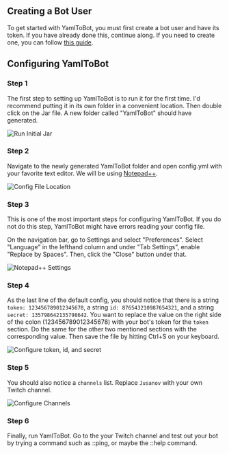 ## Creating a Bot User

To get started with YamlToBot, you must first create a bot user and have its token. If you have already done this, continue along. If you need to create one, you can follow [this guide](wiki/twitch/Creating-a-Bot-User).

## Configuring YamlToBot

### Step 1

The first step to setting up YamlToBot is to run it for the first time. I'd recommend putting it in its own folder in a convenient location. Then double click on the Jar file. A new folder called "YamlToBot" should have generated.

![Run Initial Jar](https://wikicontent.yamltobot.com/wikicontent/--images/twitch/Getting-Started-1.png)

### Step 2

Navigate to the newly generated YamlToBot folder and open config.yml with your favorite text editor. We will be using [Notepad++](https://notepad-plus-plus.org/).

![Config File Location](https://wikicontent.yamltobot.com/wikicontent/discord/assets/Getting-Started-2.png)

### Step 3

This is one of the most important steps for configuring YamlToBot. If you do not do this step, YamlToBot might have errors reading your config file.

On the navigation bar, go to Settings and select "Preferences". Select "Language" in the lefthand column and under "Tab Settings", enable "Replace by Spaces". Then, click the "Close" button under that.

![Notepad++ Settings](https://wikicontent.yamltobot.com/wikicontent/discord/assets/Getting-Started-3.png)

### Step 4

As the last line of the default config, you should notice that there is a string ```token: 123456789012345678```, a string ```id: 876543210987654321```, and a string ```secret: 135798642135798642```. You want to replace the value on the right side of the colon (123456789012345678) with your bot's token for the ```token``` section. Do the same for the other two mentioned sections with the corresponding value. Then save the file by hitting Ctrl+S on your keyboard.

![Configure token, id, and secret](https://wikicontent.yamltobot.com/wikicontent/--images/twitch/Getting-Started-4.png)

### Step 5

You should also notice a ```channels``` list. Replace ```Jusanov``` with your own Twitch channel.

![Configure Channels](https://wikicontent.yamltobot.com/wikicontent/--images/twitch/Getting-Started-5.png)

### Step 6

Finally, run YamlToBot. Go to the your Twitch channel and test out your bot by trying a command such as ::ping, or maybe the ::help command.
